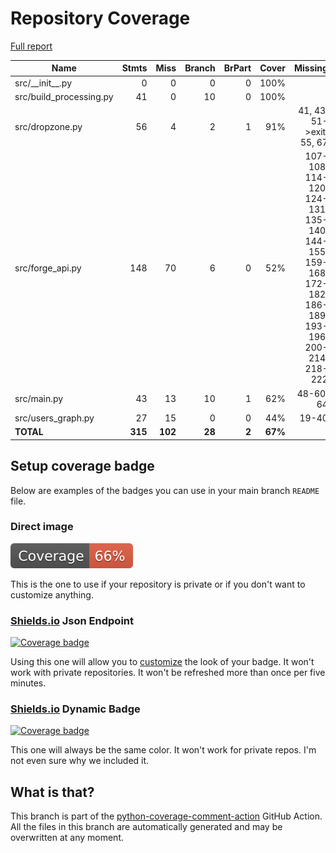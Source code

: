 # Repository Coverage

[Full report](https://htmlpreview.github.io/?https://github.com/bmos/FG-Forge-Updater/blob/python-coverage-comment-action-data/htmlcov/index.html)

| Name                     |    Stmts |     Miss |   Branch |   BrPart |   Cover |   Missing |
|------------------------- | -------: | -------: | -------: | -------: | ------: | --------: |
| src/\_\_init\_\_.py      |        0 |        0 |        0 |        0 |    100% |           |
| src/build\_processing.py |       41 |        0 |       10 |        0 |    100% |           |
| src/dropzone.py          |       56 |        4 |        2 |        1 |     91% |41, 43, 51->exit, 55, 67 |
| src/forge\_api.py        |      148 |       70 |        6 |        0 |     52% |107-108, 114-120, 124-131, 135-140, 144-155, 159-168, 172-182, 186-189, 193-196, 200-214, 218-222 |
| src/main.py              |       43 |       13 |       10 |        1 |     62% | 48-60, 64 |
| src/users\_graph.py      |       27 |       15 |        0 |        0 |     44% |     19-40 |
|                **TOTAL** |  **315** |  **102** |   **28** |    **2** | **67%** |           |


## Setup coverage badge

Below are examples of the badges you can use in your main branch `README` file.

### Direct image

[![Coverage badge](https://raw.githubusercontent.com/bmos/FG-Forge-Updater/python-coverage-comment-action-data/badge.svg)](https://htmlpreview.github.io/?https://github.com/bmos/FG-Forge-Updater/blob/python-coverage-comment-action-data/htmlcov/index.html)

This is the one to use if your repository is private or if you don't want to customize anything.

### [Shields.io](https://shields.io) Json Endpoint

[![Coverage badge](https://img.shields.io/endpoint?url=https://raw.githubusercontent.com/bmos/FG-Forge-Updater/python-coverage-comment-action-data/endpoint.json)](https://htmlpreview.github.io/?https://github.com/bmos/FG-Forge-Updater/blob/python-coverage-comment-action-data/htmlcov/index.html)

Using this one will allow you to [customize](https://shields.io/endpoint) the look of your badge.
It won't work with private repositories. It won't be refreshed more than once per five minutes.

### [Shields.io](https://shields.io) Dynamic Badge

[![Coverage badge](https://img.shields.io/badge/dynamic/json?color=brightgreen&label=coverage&query=%24.message&url=https%3A%2F%2Fraw.githubusercontent.com%2Fbmos%2FFG-Forge-Updater%2Fpython-coverage-comment-action-data%2Fendpoint.json)](https://htmlpreview.github.io/?https://github.com/bmos/FG-Forge-Updater/blob/python-coverage-comment-action-data/htmlcov/index.html)

This one will always be the same color. It won't work for private repos. I'm not even sure why we included it.

## What is that?

This branch is part of the
[python-coverage-comment-action](https://github.com/marketplace/actions/python-coverage-comment)
GitHub Action. All the files in this branch are automatically generated and may be
overwritten at any moment.